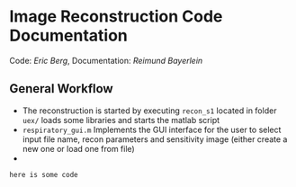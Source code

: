 # Image Reconstruction Code Documentation
Code: _Eric Berg_, Documentation: _Reimund Bayerlein_

## General Workflow 
* The reconstruction is started by executing `recon_s1` 
located in folder `uex/`
loads some libraries and starts the matlab script
* `respiratory_gui.m` Implements the GUI interface for the user to select input file name, recon parameters and sensitivity image (either create a new one or load one from file)
* 



```
here is some code 
```